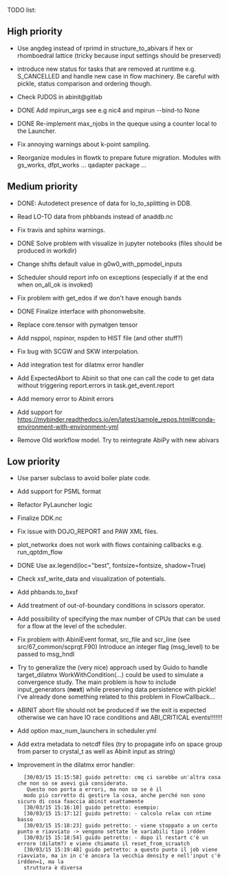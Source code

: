 TODO list:

## High priority

* Use angdeg instead of rprimd in structure_to_abivars if hex or rhomboedral lattice 
  (tricky because input settings should be preserved)

* introduce new status for tasks that are removed at runtime e.g. S_CANCELLED
  and handle new case in flow machinery. Be careful with pickle, status comparison and ordering though.

* Check PJDOS in abinit@gitlab

* DONE Add mpirun_args see e.g nic4 and mpirun --bind-to None

* DONE Re-implement max_njobs in the queque using a counter local to the Launcher.

* Fix annoying warnings about k-point sampling.

* Reorganize modules in flowtk to prepare future migration. Modules with gs_works, dfpt_works ...
  qadapter package ...

## Medium priority

* DONE: Autodetect presence of data for lo_to_splitting in DDB.

* Read LO-TO data from phbbands instead of anaddb.nc

* Fix travis and sphinx warnings.

* DONE Solve problem with visualize in jupyter notebooks (files should be produced in workdir)

* Change shifts default value in g0w0_with_ppmodel_inputs

* Scheduler should report info on exceptions (especially if at the end when on_all_ok is invoked)

* Fix problem with get_edos if we don't have enough bands 

* DONE Finalize interface with phononwebsite.

* Replace core.tensor with pymatgen tensor

* Add nsppol, nspinor, nspden to HIST file (and other stuff?)

* Fix bug with SCGW and SKW interpolation.

* Add integration test for dilatmx error handler

* Add ExpectedAbort to Abinit so that one can call the code to get data without triggering
  report.errors in task.get_event.report

* Add memory error to Abinit errors

* Add support for https://mybinder.readthedocs.io/en/latest/sample_repos.html#conda-environment-with-environment-yml

* Remove Old workflow model. Try to reintegrate AbiPy with new abivars

## Low priority

* Use parser subclass to avoid boiler plate code.

* Add support for PSML format

* Refactor PyLauncher logic

* Finalize DDK.nc 

* Fix issue with DOJO_REPORT and PAW XML files.

* plot_networkx does not work with flows containing callbacks e.g. run_qptdm_flow

* DONE Use ax.legend(loc="best", fontsize=fontsize, shadow=True)

* Check xsf_write_data and visualization of potentials.

* Add phbands.to_bxsf

* Add treatment of out-of-boundary conditions in scissors operator.

* Add possibility of specifying the max number of CPUs that can be used  
  for a flow at the level of the scheduler.

* Fix problem with AbiniEvent format, src_file and scr_line (see src/67_common/scprqt.F90)
  Introduce an integer flag (msg_level) to be passed to msg_hndl

* Try to generalize the (very nice) approach used by Guido to handle target_dilatmx
  WorkWithCondition(...) could be used to simulate a convergence study. The main 
  problem is how to include input_generators (__next__) while preserving data persistence
  with pickle! I've already done something related to this problem in FlowCallback...

* ABINIT abort file should not be produced if we the exit is expected otherwise we 
  can have IO race conditions and ABI_CRITICAL events!!!!!!!

* Add option max_num_launchers in scheduler.yml

* Add extra metadata to netcdf files (try to propagate info on space group from parser to crystal_t
  as well as Abinit input as string)

* Improvement in the dilatmx error handler:

        [30/03/15 15:15:58] guido petretto: cmq ci sarebbe un'altra cosa che non so se avevi già considerato. 
         Questo non porta a errori, ma non so se è il
        modo più corretto di gestire la cosa, anche perché non sono sicuro di cosa faaccia abinit esattamente
        [30/03/15 15:16:10] guido petretto: esempio:
        [30/03/15 15:17:12] guido petretto: - calcolo relax con ntime basso
        [30/03/15 15:18:23] guido petretto: - viene stoppato a un certo punto e riavviato -> vengono settate le variabili tipo irdden
        [30/03/15 15:18:54] guido petretto: - dopo il restart c'è un errore (dilatm?) e viene chiamato il reset_from_scraatch
        [30/03/15 15:19:48] guido petretto: a questo punto il job viene riavviato, ma in in c'è ancora la vecchia density e nell'input c'è irdden=1, ma la
        struttura è diversa
